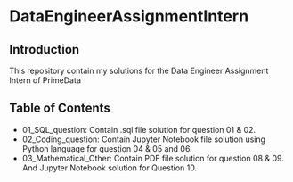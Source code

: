 # DataEngineerAssignmentIntern

## Introduction
This repository contain my solutions for the Data Engineer Assignment Intern of PrimeData

## Table of Contents
* 01_SQL_question: Contain .sql file solution for question 01 & 02.
* 02_Coding_question: Contain Jupyter Notebook file solution using Python language for question 04 & 05 and 06.
* 03_Mathematical_Other: Contain PDF file solution for question 08 & 09. And Jupyter Notebook solution for Question 10.




